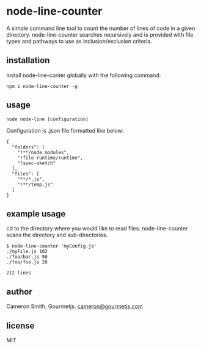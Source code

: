 # node-line-counter

A simple command line tool to count the number of lines of code in a given directory. node-line-counter searches recursively and is provided with file types and pathways to use as inclusion/exclusion criteria.

## installation
Install node-line-conter globally with the following command:
```
npm i node-line-counter -g
```

## usage
```
node node-line [configuration]
```
Configuration is .json file formatted like below:
```
{
  "folders": [
    "!**/node_modules",
    "!file-runtime/runtime",
    "!spec-sketch"
  ],
  "files": [
    "**/*.js",
    "!**/temp.js"
  ]
}

```

## example usage

cd to the directory where you would like to read files. node-line-counter scans the directory and sub-directories.

```
$ node-line-counter 'myConfig.js'
./myFile.js 102
./foo/bar.js 90
./foo/foo.js 20

212 lines
```

## author

Cameron Smith, Gourmetjs. [cameron@gourmetjs.com](cameron@gourmetjs.com)

## license

MIT
